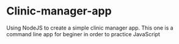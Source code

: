 # Clinic-manager-app
 Using NodeJS to create a simple clinic manager app. This one is a command line app for beginer in order to practice JavaScript

